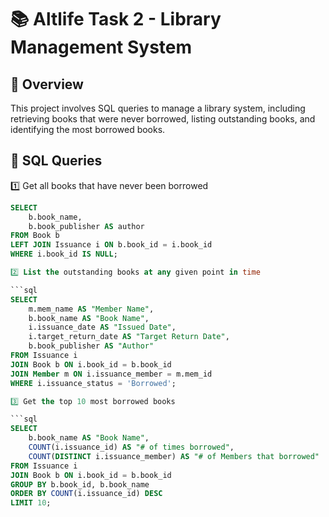 # 📚 Altlife Task 2 - Library Management System  

## 📖 Overview  
This project involves SQL queries to manage a library system, including retrieving books that were never borrowed, listing outstanding books, and identifying the most borrowed books.  

## 📌 SQL Queries  

1️⃣ Get all books that have never been borrowed  

```sql
SELECT 
    b.book_name, 
    b.book_publisher AS author
FROM Book b
LEFT JOIN Issuance i ON b.book_id = i.book_id
WHERE i.book_id IS NULL;

2️⃣ List the outstanding books at any given point in time

```sql
SELECT 
    m.mem_name AS "Member Name",
    b.book_name AS "Book Name",
    i.issuance_date AS "Issued Date",
    i.target_return_date AS "Target Return Date",
    b.book_publisher AS "Author"
FROM Issuance i
JOIN Book b ON i.book_id = b.book_id
JOIN Member m ON i.issuance_member = m.mem_id
WHERE i.issuance_status = 'Borrowed';

3️⃣ Get the top 10 most borrowed books

```sql
SELECT 
    b.book_name AS "Book Name",
    COUNT(i.issuance_id) AS "# of times borrowed",
    COUNT(DISTINCT i.issuance_member) AS "# of Members that borrowed"
FROM Issuance i
JOIN Book b ON i.book_id = b.book_id
GROUP BY b.book_id, b.book_name
ORDER BY COUNT(i.issuance_id) DESC
LIMIT 10;


